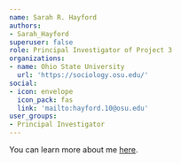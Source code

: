 ```yaml
---
name: Sarah R. Hayford
authors: 
- Sarah_Hayford
superuser: false
role: Principal Investigator of Project 3
organizations: 
- name: Ohio State University
  url: 'https://sociology.osu.edu/'
social: 
- icon: envelope
  icon_pack: fas
  link: 'mailto:hayford.10@osu.edu'
user_groups: 
- Principal Investigator
---
```



You can learn more about me [here](https://sociology.osu.edu/people/hayford.10).